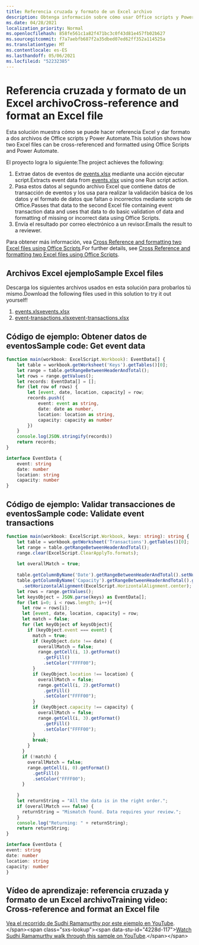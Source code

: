 ```yaml
---
title: Referencia cruzada y formato de un Excel archivo
description: Obtenga información sobre cómo usar Office scripts y Power Automate para hacer referencia cruzada y dar formato a un Excel archivo.
ms.date: 04/28/2021
localization_priority: Normal
ms.openlocfilehash: 858fe561c1a82f471bc3c0f43d81e457fb02b627
ms.sourcegitcommit: f7a7aebfb687f2a35dbed07ed62ff352a114525a
ms.translationtype: MT
ms.contentlocale: es-ES
ms.lasthandoff: 05/06/2021
ms.locfileid: "52232385"
---
```

# <a name="cross-reference-and-format-an-excel-file"></a><span data-ttu-id="4228d-103">Referencia cruzada y formato de un Excel archivo</span><span class="sxs-lookup"><span data-stu-id="4228d-103">Cross-reference and format an Excel file</span></span>

<span data-ttu-id="4228d-104">Esta solución muestra cómo se puede hacer referencia Excel y dar formato a dos archivos de Office scripts y Power Automate.</span><span class="sxs-lookup"><span data-stu-id="4228d-104">This solution shows how two Excel files can be cross-referenced and formatted using Office Scripts and Power Automate.</span></span>

<span data-ttu-id="4228d-105">El proyecto logra lo siguiente:</span><span class="sxs-lookup"><span data-stu-id="4228d-105">The project achieves the following:</span></span>

1. <span data-ttu-id="4228d-106">Extrae datos de eventos de <a href="events.xlsx">events.xlsx</a> mediante una acción ejecutar script.</span><span class="sxs-lookup"><span data-stu-id="4228d-106">Extracts event data from <a href="events.xlsx">events.xlsx</a> using one Run script action.</span></span>
1. <span data-ttu-id="4228d-107">Pasa estos datos al segundo archivo Excel que contiene datos de transacción de eventos y los usa para realizar la validación básica de los datos y el formato de datos que faltan o incorrectos mediante scripts de Office.</span><span class="sxs-lookup"><span data-stu-id="4228d-107">Passes that data to the second Excel file containing event transaction data and uses that data to do basic validation of data and formatting of missing or incorrect data using Office Scripts.</span></span>
1. <span data-ttu-id="4228d-108">Envía el resultado por correo electrónico a un revisor.</span><span class="sxs-lookup"><span data-stu-id="4228d-108">Emails the result to a reviewer.</span></span>

<span data-ttu-id="4228d-109">Para obtener más información, vea [Cross Reference and formatting two Excel files using Office Scripts](https://powerusers.microsoft.com/t5/Power-Automate-Cookbook/Cross-Reference-and-formatting-two-Excel-files-using-Office/td-p/728535).</span><span class="sxs-lookup"><span data-stu-id="4228d-109">For further details, see [Cross Reference and formatting two Excel files using Office Scripts](https://powerusers.microsoft.com/t5/Power-Automate-Cookbook/Cross-Reference-and-formatting-two-Excel-files-using-Office/td-p/728535).</span></span>

## <a name="sample-excel-files"></a><span data-ttu-id="4228d-110">Archivos Excel ejemplo</span><span class="sxs-lookup"><span data-stu-id="4228d-110">Sample Excel files</span></span>

<span data-ttu-id="4228d-111">Descarga los siguientes archivos usados en esta solución para probarlos tú mismo.</span><span class="sxs-lookup"><span data-stu-id="4228d-111">Download the following files used in this solution to try it out yourself!</span></span>

1. <span data-ttu-id="4228d-112"><a href="events.xlsx">events.xlsx</a></span><span class="sxs-lookup"><span data-stu-id="4228d-112"><a href="events.xlsx">events.xlsx</a></span></span>
1. <span data-ttu-id="4228d-113"><a href="event-transactions.xlsx">event-transactions.xlsx</a></span><span class="sxs-lookup"><span data-stu-id="4228d-113"><a href="event-transactions.xlsx">event-transactions.xlsx</a></span></span>

## <a name="sample-code-get-event-data"></a><span data-ttu-id="4228d-114">Código de ejemplo: Obtener datos de eventos</span><span class="sxs-lookup"><span data-stu-id="4228d-114">Sample code: Get event data</span></span>

```TypeScript
function main(workbook: ExcelScript.Workbook): EventData[] {
    let table = workbook.getWorksheet('Keys').getTables()[0];
    let range = table.getRangeBetweenHeaderAndTotal();
    let rows = range.getValues();
    let records: EventData[] = [];
    for (let row of rows) {
        let [event, date, location, capacity] = row;
        records.push({
            event: event as string,
            date: date as number, 
            location: location as string,
            capacity: capacity as number
        })
    }
    console.log(JSON.stringify(records))
    return records;
}

interface EventData {
    event: string
    date: number
    location: string
    capacity: number
}
```

## <a name="sample-code-validate-event-transactions"></a><span data-ttu-id="4228d-115">Código de ejemplo: Validar transacciones de eventos</span><span class="sxs-lookup"><span data-stu-id="4228d-115">Sample code: Validate event transactions</span></span>

```TypeScript
function main(workbook: ExcelScript.Workbook, keys: string): string {
    let table = workbook.getWorksheet('Transactions').getTables()[0];
    let range = table.getRangeBetweenHeaderAndTotal();
    range.clear(ExcelScript.ClearApplyTo.formats);
  
    let overallMatch = true;
  
    table.getColumnByName('Date').getRangeBetweenHeaderAndTotal().setNumberFormatLocal("yyyy-mm-dd;@");
    table.getColumnByName('Capacity').getRangeBetweenHeaderAndTotal().getFormat()
      .setHorizontalAlignment(ExcelScript.HorizontalAlignment.center);
    let rows = range.getValues();
    let keysObject = JSON.parse(keys) as EventData[];
    for (let i=0; i < rows.length; i++){
      let row = rows[i];
      let [event, date, location, capacity] = row;
      let match = false;
      for (let keyObject of keysObject){
        if (keyObject.event === event) {
          match = true;
          if (keyObject.date !== date) {
            overallMatch = false;
            range.getCell(i, 1).getFormat()
              .getFill()
              .setColor("FFFF00");
          }
          if (keyObject.location !== location) {
            overallMatch = false;
            range.getCell(i, 2).getFormat()
              .getFill()
              .setColor("FFFF00");
          }
          if (keyObject.capacity !== capacity) {
            overallMatch = false;
            range.getCell(i, 3).getFormat()
              .getFill()
              .setColor("FFFF00");
          }   
          break;             
        }
      }
      if (!match) {
        overallMatch = false;
        range.getCell(i, 0).getFormat()
          .getFill()
          .setColor("FFFF00");      
      }
  
    }
    let returnString = "All the data is in the right order.";
    if (overallMatch === false) {
      returnString = "Mismatch found. Data requires your review.";
    }
    console.log("Returning: " + returnString);
    return returnString;
}

interface EventData {
event: string
date: number
location: string
capacity: number
}
```

## <a name="training-video-cross-reference-and-format-an-excel-file"></a><span data-ttu-id="4228d-116">Vídeo de aprendizaje: referencia cruzada y formato de un Excel archivo</span><span class="sxs-lookup"><span data-stu-id="4228d-116">Training video: Cross-reference and format an Excel file</span></span>

<span data-ttu-id="4228d-117">[Vea el recorrido de Sudhi Ramamurthy por este ejemplo en YouTube](https://youtu.be/dVwqBf483qo").</span><span class="sxs-lookup"><span data-stu-id="4228d-117">[Watch Sudhi Ramamurthy walk through this sample on YouTube](https://youtu.be/dVwqBf483qo").</span></span>
